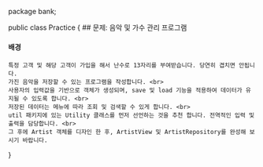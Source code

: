 package bank;

public class Practice {
    ## 문제: 음악 및 가수 관리 프로그램

#### 배경
    특정 고객 및 해당 고객이 가입을 해서 난수로 13자리를 부여받습니다. 당연히 겹치면 안됩니다.
    가진 음악을 저장할 수 있는 프로그램을 작성합니다. <br>
    사용자의 입력값을 기반으로 객체가 생성되며, save 및 load 기능을 적용하여 데이터가 유지될 수 있도록 합니다. <br>
    저장된 데이터는 메뉴에 따라 조회 및 검색할 수 있게 합니다. <br>
    util 패키지에 있는 Utility 클래스를 먼저 선언하는 것을 추천 합니다. 전역적인 입력 및 출력을 담당합니다. <br>
    그 후에 Artist 객체를 디자인 한 후, ArtistView 및 ArtistRepository를 완성해 보시기 바랍니다.
}
